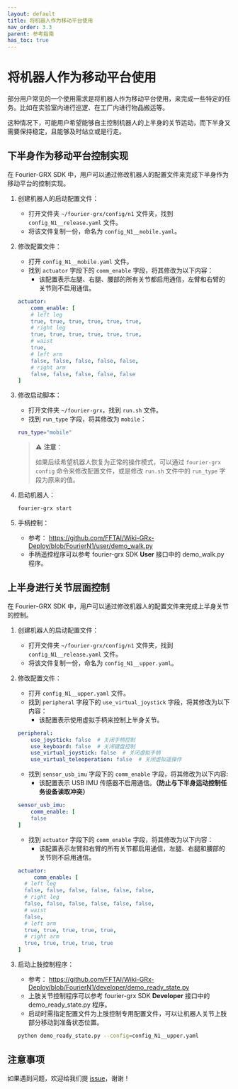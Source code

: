 ```yaml
---
layout: default
title: 将机器人作为移动平台使用
nav_order: 3.3
parent: 参考指南
has_toc: true
---
```


# 将机器人作为移动平台使用

部分用户常见的一个使用需求是将机器人作为移动平台使用，来完成一些特定的任务。比如在实验室内进行巡逻、在工厂内进行物品搬运等。

这种情况下，可能用户希望能够自主控制机器人的上半身的关节运动，而下半身又需要保持稳定，且能够及时站立或是行走。

## 下半身作为移动平台控制实现

在 Fourier-GRX SDK 中，用户可以通过修改机器人的配置文件来完成下半身作为移动平台的控制实现。

1. 创建机器人的启动配置文件：
    - 打开文件夹 `~/fourier-grx/config/n1` 文件夹，找到 `config_N1__release.yaml` 文件。
    - 将该文件复制一份，命名为 `config_N1__mobile.yaml`。

2. 修改配置文件：
    - 打开 `config_N1__mobile.yaml` 文件。
    - 找到 `actuator` 字段下的 `comm_enable` 字段，将其修改为以下内容：
        - 该配置表示左腿、右腿、腰部的所有关节都启用通信，左臂和右臂的关节则不启用通信。

    ```yaml
    actuator:
        comm_enable: [
        # left leg
        true, true, true, true, true, true, 
        # right leg
        true, true, true, true, true, true,
        # waist
        true,
        # left arm
        false, false, false, false, false,
        # right arm
        false, false, false, false, false
    ]
    ```


3. 修改启动脚本：
    - 打开文件夹 `~/fourier-grx`，找到 `run.sh` 文件。
    - 找到 `run_type` 字段，将其修改为 `mobile`：

   ```bash
   run_type="mobile"
   ```

   > ⚠ **注意**：
   >
   > 如果后续希望机器人恢复为正常的操作模式，可以通过 `fourier-grx config` 命令来修改配置文件，或是修改 `run.sh` 文件中的 `run_type` 字段为原来的值。

4. 启动机器人：

   ```bash
   fourier-grx start
   ```

5. 手柄控制：
    - 参考： https://github.com/FFTAI/Wiki-GRx-Deploy/blob/FourierN1/user/demo_walk.py
    - 手柄遥控程序可以参考 fourier-grx SDK **User** 接口中的 demo_walk.py 程序。

## 上半身进行关节层面控制

在 Fourier-GRX SDK 中，用户可以通过修改机器人的配置文件来完成上半身关节的控制。

1. 创建机器人的启动配置文件：
    - 打开文件夹 `~/fourier-grx/config/n1` 文件夹，找到 `config_N1__release.yaml` 文件。
    - 将该文件复制一份，命名为 `config_N1__upper.yaml`。

2. 修改配置文件：
    - 打开 `config_N1__upper.yaml` 文件。
    - 找到 `peripheral` 字段下的 `use_virtual_joystick` 字段，将其修改为以下内容：
        - 该配置表示使用虚拟手柄来控制上半身关节。

    ```yaml
    peripheral:
        use_joystick: false  # 关闭手柄控制
        use_keyboard: false  # 关闭键盘控制
        use_virtual_joystick: false  # 关闭虚拟手柄
        use_virtual_teleoperation: false  # 关闭虚拟遥操作
    ```

    - 找到 `sensor_usb_imu` 字段下的 `comm_enable` 字段，将其修改为以下内容:
        - 该配置表示 USB IMU 传感器不启用通信。**（防止与下半身运动控制任务设备读取冲突）**

    ```yaml
    sensor_usb_imu:
        comm_enable: [
        false
    ]
    ```

    - 找到 `actuator` 字段下的 `comm_enable` 字段，将其修改为以下内容：
        - 该配置表示左臂和右臂的所有关节都启用通信，左腿、右腿和腰部的关节则不启用通信。

    ```yaml
    actuator:
         comm_enable: [
      # left leg
      false, false, false, false, false, false, 
      # right leg
      false, false, false, false, false, false,
      # waist
      false,
      # left arm
      true, true, true, true, true,
      # right arm
      true, true, true, true, true
    ]
    ```

3. 启动上肢控制程序：
    - 参考： https://github.com/FFTAI/Wiki-GRx-Deploy/blob/FourierN1/developer/demo_ready_state.py
    - 上肢关节控制程序可以参考 fourier-grx SDK **Developer** 接口中的 demo_ready_state.py 程序。
    - 启动时需指定配置文件为上肢控制专用配置文件，可以让机器人关节上肢部分移动到准备状态位置。

    ```bash
    python demo_ready_state.py --config=config_N1__upper.yaml
    ```

## 注意事项

如果遇到问题，欢迎给我们提 [issue](https://github.com/FFTAI/Wiki-GRx-Deploy/issues)，谢谢！